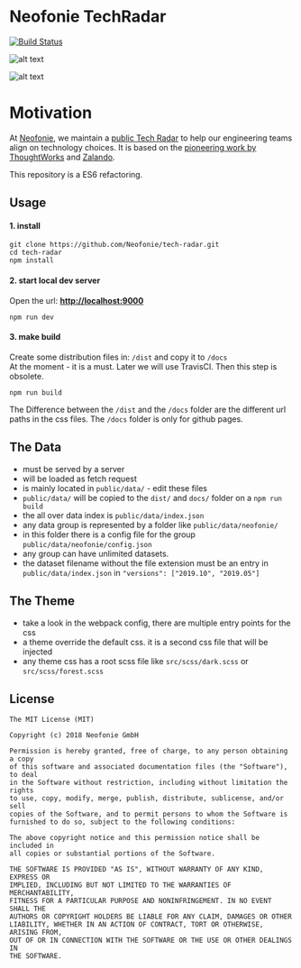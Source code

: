 # Neofonie TechRadar

[![Build Status](https://api.travis-ci.org/Neofonie/tech-radar.svg?branch=master)](https://travis-ci.org/Neofonie/tech-radar) 

![alt text](../master/public/screenshots/neotechradar1.png?raw=true "Neofonie Tech Radar #1")
  
![alt text](../master/public/screenshots/neotechradar2.png?raw=true "Neofonie Tech Radar #2")


# Motivation

At [Neofonie](https://neofonie.de), we maintain a [public Tech
Radar](https://neofonie.github.io/tech-radar/) to help our engineering teams
align on technology choices. It is based on the [pioneering work
by ThoughtWorks](https://www.thoughtworks.com/radar) and [Zalando](https://zalando.github.io/tech-radar/).

This repository is a ES6 refactoring.

## Usage

#### 1. install

```
git clone https://github.com/Neofonie/tech-radar.git
cd tech-radar
npm install
```

#### 2. start local dev server

Open the url: **[http://localhost:9000](http://localhost:9000)**

```
npm run dev
```

#### 3. make build

Create some distribution files in: `/dist` and copy it to `/docs`  
At the moment - it is a must. Later we will use TravisCI. Then this step is obsolete.

```
npm run build
```

The Difference between the `/dist` and the `/docs` folder are the different url paths in the css files.
The `/docs` folder is only for github pages.

## The Data
- must be served by a server
- will be loaded as fetch request
- is mainly located in `public/data/` - edit these files
- `public/data/` will be copied to the `dist/` and `docs/` folder on a `npm run build`
- the all over data index is `public/data/index.json`
- any data group is represented by a folder like `public/data/neofonie/`
- in this folder there is a config file for the group `public/data/neofonie/config.json`
- any group can have unlimited datasets.
- the dataset filename without the file extension must be an entry in `public/data/index.json` in `"versions": ["2019.10", "2019.05"]`

## The Theme
- take a look in the webpack config, there are multiple entry points for the css
- a theme override the default css. it is a second css file that will be injected
- any theme css has a root scss file like `src/scss/dark.scss` or `src/scss/forest.scss`


## License

```
The MIT License (MIT)

Copyright (c) 2018 Neofonie GmbH

Permission is hereby granted, free of charge, to any person obtaining a copy
of this software and associated documentation files (the "Software"), to deal
in the Software without restriction, including without limitation the rights
to use, copy, modify, merge, publish, distribute, sublicense, and/or sell
copies of the Software, and to permit persons to whom the Software is
furnished to do so, subject to the following conditions:

The above copyright notice and this permission notice shall be included in
all copies or substantial portions of the Software.

THE SOFTWARE IS PROVIDED "AS IS", WITHOUT WARRANTY OF ANY KIND, EXPRESS OR
IMPLIED, INCLUDING BUT NOT LIMITED TO THE WARRANTIES OF MERCHANTABILITY,
FITNESS FOR A PARTICULAR PURPOSE AND NONINFRINGEMENT. IN NO EVENT SHALL THE
AUTHORS OR COPYRIGHT HOLDERS BE LIABLE FOR ANY CLAIM, DAMAGES OR OTHER
LIABILITY, WHETHER IN AN ACTION OF CONTRACT, TORT OR OTHERWISE, ARISING FROM,
OUT OF OR IN CONNECTION WITH THE SOFTWARE OR THE USE OR OTHER DEALINGS IN
THE SOFTWARE.
```
